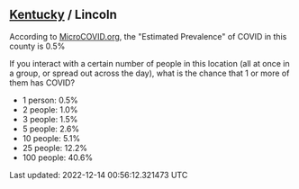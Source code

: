 
## [Kentucky](/united-states/kentucky) / Lincoln

According to [MicroCOVID.org](http://microcovid.org),
the "Estimated Prevalence" of COVID in this county is 0.5%

If you interact with a certain number of people in this location
(all at once in a group, or spread out across the day), what is the chance that
1 or more of them has COVID?

- 1 person: 0.5%
- 2 people: 1.0%
- 3 people: 1.5%
- 5 people: 2.6%
- 10 people: 5.1%
- 25 people: 12.2%
- 100 people: 40.6%

Last updated: 2022-12-14 00:56:12.321473 UTC
